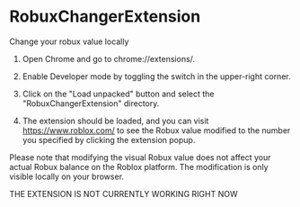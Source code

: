 # RobuxChangerExtension
Change your robux value locally

1. Open Chrome and go to chrome://extensions/.

2. Enable Developer mode by toggling the switch in the upper-right corner.

3. Click on the "Load unpacked" button and select the "RobuxChangerExtension" directory.

4. The extension should be loaded, and you can visit https://www.roblox.com/ to see the Robux value modified to the number you specified by clicking the extension popup.

Please note that modifying the visual Robux value does not affect your actual Robux balance on the Roblox platform. The modification is only visible locally on your browser.


THE EXTENSION IS NOT CURRENTLY WORKING RIGHT NOW

